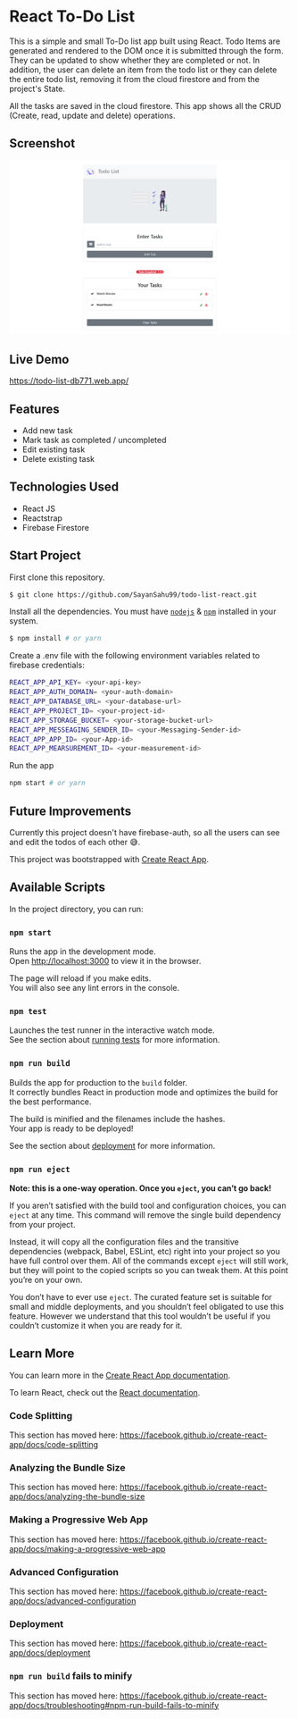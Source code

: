 # React To-Do List

This is a simple and small To-Do list app built using React. Todo Items are generated and rendered to the DOM once it is submitted through the form. They can be updated to show whether they are completed or not. In addition, the user can delete an item from the todo list or they can delete the entire todo list, removing it from the cloud firestore and from the project's State.

All the tasks are saved in the cloud firestore. This app shows all the CRUD (Create, read, update and delete) operations. 

## Screenshot

![React-firestore demo](Screenshot/screenshot_page.png)

## Live Demo

https://todo-list-db771.web.app/

## Features
* Add new task 
* Mark task as completed / uncompleted
* Edit existing task
* Delete existing task

## Technologies Used
* React JS 
* Reactstrap
* Firebase Firestore

## Start Project

First clone this repository.

```sh
$ git clone https://github.com/SayanSahu99/todo-list-react.git
```

Install all the dependencies. You must have [`nodejs`](https://nodejs.org/en/) & [`npm`](https://www.npmjs.com/) installed in your system.

```sh
$ npm install # or yarn
```

Create a .env file with the following environment variables related to firebase credentials:
```sh
REACT_APP_API_KEY= <your-api-key>
REACT_APP_AUTH_DOMAIN= <your-auth-domain>
REACT_APP_DATABASE_URL= <your-database-url>
REACT_APP_PROJECT_ID= <your-project-id>
REACT_APP_STORAGE_BUCKET= <your-storage-bucket-url>
REACT_APP_MESSEAGING_SENDER_ID= <your-Messaging-Sender-id>
REACT_APP_APP_ID= <your-App-id>
REACT_APP_MEARSUREMENT_ID= <your-measurement-id>
```

Run the app

```sh
npm start # or yarn
```
## Future Improvements
Currently this project doesn't have firebase-auth, so all the users can see and edit the todos of each other :sweat_smile:.


This project was bootstrapped with [Create React App](https://github.com/facebook/create-react-app).

## Available Scripts

In the project directory, you can run:

### `npm start`

Runs the app in the development mode.<br />
Open [http://localhost:3000](http://localhost:3000) to view it in the browser.

The page will reload if you make edits.<br />
You will also see any lint errors in the console.

### `npm test`

Launches the test runner in the interactive watch mode.<br />
See the section about [running tests](https://facebook.github.io/create-react-app/docs/running-tests) for more information.

### `npm run build`

Builds the app for production to the `build` folder.<br />
It correctly bundles React in production mode and optimizes the build for the best performance.

The build is minified and the filenames include the hashes.<br />
Your app is ready to be deployed!

See the section about [deployment](https://facebook.github.io/create-react-app/docs/deployment) for more information.

### `npm run eject`

**Note: this is a one-way operation. Once you `eject`, you can’t go back!**

If you aren’t satisfied with the build tool and configuration choices, you can `eject` at any time. This command will remove the single build dependency from your project.

Instead, it will copy all the configuration files and the transitive dependencies (webpack, Babel, ESLint, etc) right into your project so you have full control over them. All of the commands except `eject` will still work, but they will point to the copied scripts so you can tweak them. At this point you’re on your own.

You don’t have to ever use `eject`. The curated feature set is suitable for small and middle deployments, and you shouldn’t feel obligated to use this feature. However we understand that this tool wouldn’t be useful if you couldn’t customize it when you are ready for it.

## Learn More

You can learn more in the [Create React App documentation](https://facebook.github.io/create-react-app/docs/getting-started).

To learn React, check out the [React documentation](https://reactjs.org/).

### Code Splitting

This section has moved here: https://facebook.github.io/create-react-app/docs/code-splitting

### Analyzing the Bundle Size

This section has moved here: https://facebook.github.io/create-react-app/docs/analyzing-the-bundle-size

### Making a Progressive Web App

This section has moved here: https://facebook.github.io/create-react-app/docs/making-a-progressive-web-app

### Advanced Configuration

This section has moved here: https://facebook.github.io/create-react-app/docs/advanced-configuration

### Deployment

This section has moved here: https://facebook.github.io/create-react-app/docs/deployment

### `npm run build` fails to minify

This section has moved here: https://facebook.github.io/create-react-app/docs/troubleshooting#npm-run-build-fails-to-minify
